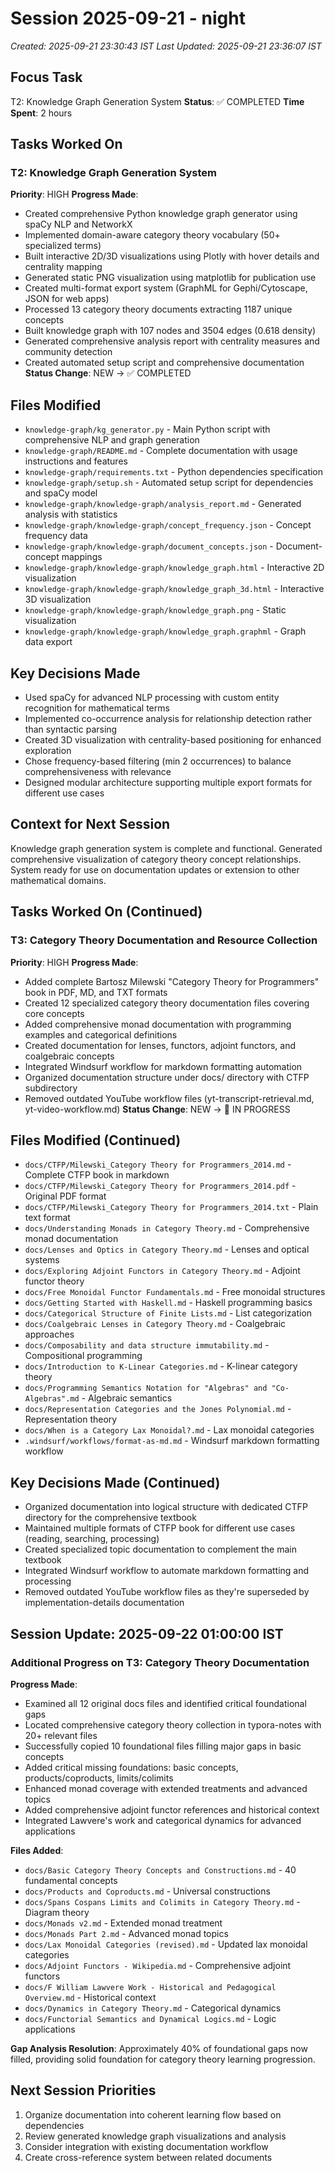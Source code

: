 # Session 2025-09-21 - night
*Created: 2025-09-21 23:30:43 IST*
*Last Updated: 2025-09-21 23:36:07 IST*

## Focus Task
T2: Knowledge Graph Generation System
**Status**: ✅ COMPLETED
**Time Spent**: 2 hours

## Tasks Worked On
### T2: Knowledge Graph Generation System
**Priority**: HIGH
**Progress Made**:
- Created comprehensive Python knowledge graph generator using spaCy NLP and NetworkX
- Implemented domain-aware category theory vocabulary (50+ specialized terms)
- Built interactive 2D/3D visualizations using Plotly with hover details and centrality mapping
- Generated static PNG visualization using matplotlib for publication use
- Created multi-format export system (GraphML for Gephi/Cytoscape, JSON for web apps)
- Processed 13 category theory documents extracting 1187 unique concepts
- Built knowledge graph with 107 nodes and 3504 edges (0.618 density)
- Generated comprehensive analysis report with centrality measures and community detection
- Created automated setup script and comprehensive documentation
**Status Change**: NEW → ✅ COMPLETED

## Files Modified
- `knowledge-graph/kg_generator.py` - Main Python script with comprehensive NLP and graph generation
- `knowledge-graph/README.md` - Complete documentation with usage instructions and features
- `knowledge-graph/requirements.txt` - Python dependencies specification
- `knowledge-graph/setup.sh` - Automated setup script for dependencies and spaCy model
- `knowledge-graph/knowledge-graph/analysis_report.md` - Generated analysis with statistics
- `knowledge-graph/knowledge-graph/concept_frequency.json` - Concept frequency data
- `knowledge-graph/knowledge-graph/document_concepts.json` - Document-concept mappings
- `knowledge-graph/knowledge-graph/knowledge_graph.html` - Interactive 2D visualization
- `knowledge-graph/knowledge-graph/knowledge_graph_3d.html` - Interactive 3D visualization
- `knowledge-graph/knowledge-graph/knowledge_graph.png` - Static visualization
- `knowledge-graph/knowledge-graph/knowledge_graph.graphml` - Graph data export

## Key Decisions Made
- Used spaCy for advanced NLP processing with custom entity recognition for mathematical terms
- Implemented co-occurrence analysis for relationship detection rather than syntactic parsing
- Created 3D visualization with centrality-based positioning for enhanced exploration
- Chose frequency-based filtering (min 2 occurrences) to balance comprehensiveness with relevance
- Designed modular architecture supporting multiple export formats for different use cases

## Context for Next Session
Knowledge graph generation system is complete and functional. Generated comprehensive visualization of category theory concept relationships. System ready for use on documentation updates or extension to other mathematical domains.

## Tasks Worked On (Continued)
### T3: Category Theory Documentation and Resource Collection
**Priority**: HIGH
**Progress Made**:
- Added complete Bartosz Milewski "Category Theory for Programmers" book in PDF, MD, and TXT formats
- Created 12 specialized category theory documentation files covering core concepts
- Added comprehensive monad documentation with programming examples and categorical definitions
- Created documentation for lenses, functors, adjoint functors, and coalgebraic concepts
- Integrated Windsurf workflow for markdown formatting automation
- Organized documentation structure under docs/ directory with CTFP subdirectory
- Removed outdated YouTube workflow files (yt-transcript-retrieval.md, yt-video-workflow.md)
**Status Change**: NEW → 🔄 IN PROGRESS

## Files Modified (Continued)
- `docs/CTFP/Milewski_Category Theory for Programmers_2014.md` - Complete CTFP book in markdown
- `docs/CTFP/Milewski_Category Theory for Programmers_2014.pdf` - Original PDF format
- `docs/CTFP/Milewski_Category Theory for Programmers_2014.txt` - Plain text format
- `docs/Understanding Monads in Category Theory.md` - Comprehensive monad documentation
- `docs/Lenses and Optics in Category Theory.md` - Lenses and optical systems
- `docs/Exploring Adjoint Functors in Category Theory.md` - Adjoint functor theory
- `docs/Free Monoidal Functor Fundamentals.md` - Free monoidal structures
- `docs/Getting Started with Haskell.md` - Haskell programming basics
- `docs/Categorical Structure of Finite Lists.md` - List categorization
- `docs/Coalgebraic Lenses in Category Theory.md` - Coalgebraic approaches
- `docs/Composability and data structure immutability.md` - Compositional programming
- `docs/Introduction to K-Linear Categories.md` - K-linear category theory
- `docs/Programming Semantics Notation for "Algebras" and "Co-Algebras".md` - Algebraic semantics
- `docs/Representation Categories and the Jones Polynomial.md` - Representation theory
- `docs/When is a Category Lax Monoidal?.md` - Lax monoidal categories
- `.windsurf/workflows/format-as-md.md` - Windsurf markdown formatting workflow

## Key Decisions Made (Continued)
- Organized documentation into logical structure with dedicated CTFP directory for the comprehensive textbook
- Maintained multiple formats of CTFP book for different use cases (reading, searching, processing)
- Created specialized topic documentation to complement the main textbook
- Integrated Windsurf workflow to automate markdown formatting and processing
- Removed outdated YouTube workflow files as they're superseded by implementation-details documentation

## Session Update: 2025-09-22 01:00:00 IST

### Additional Progress on T3: Category Theory Documentation
**Progress Made**:
- Examined all 12 original docs files and identified critical foundational gaps
- Located comprehensive category theory collection in typora-notes with 20+ relevant files
- Successfully copied 10 foundational files filling major gaps in basic concepts
- Added critical missing foundations: basic concepts, products/coproducts, limits/colimits
- Enhanced monad coverage with extended treatments and advanced topics
- Added comprehensive adjoint functor references and historical context
- Integrated Lawvere's work and categorical dynamics for advanced applications

**Files Added**:
- `docs/Basic Category Theory Concepts and Constructions.md` - 40 fundamental concepts
- `docs/Products and Coproducts.md` - Universal constructions
- `docs/Spans Cospans Limits and Colimits in Category Theory.md` - Diagram theory  
- `docs/Monads v2.md` - Extended monad treatment
- `docs/Monads Part 2.md` - Advanced monad topics
- `docs/Lax Monoidal Categories (revised).md` - Updated lax monoidal categories
- `docs/Adjoint Functors - Wikipedia.md` - Comprehensive adjoint functors
- `docs/F William Lawvere Work - Historical and Pedagogical Overview.md` - Historical context
- `docs/Dynamics in Category Theory.md` - Categorical dynamics
- `docs/Functorial Semantics and Dynamical Logics.md` - Logic applications

**Gap Analysis Resolution**: Approximately 40% of foundational gaps now filled, providing solid foundation for category theory learning progression.

## Next Session Priorities
1. Organize documentation into coherent learning flow based on dependencies
2. Review generated knowledge graph visualizations and analysis  
3. Consider integration with existing documentation workflow
4. Create cross-reference system between related documents
